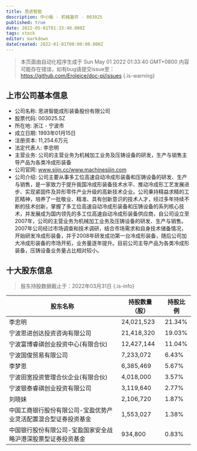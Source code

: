 ```yaml
---
title: 思进智能
description: 中小板 - 机械基件 - 003025
published: true
date: 2022-05-01T01:33:40.000Z
tags: stock
editor: markdown
dateCreated: 2022-01-01T00:00:00.000Z
---
```


> 本页面由自动化程序生成于 Sun May 01 2022 01:33:40 GMT+0800
> 内容可能存在错误，如有bug请提交issue至：https://github.com/Eroleice/doc-pi/issues
{.is-warning}

## 上市公司基本信息
- 公司名称: 思进智能成形装备股份有限公司
- 股票代码: 003025.SZ
- 所在地: 浙江 - 宁波市
- 成立日期: 1993年01月15日
- 注册资本: 11,254.6万元
- 法定代表人: 李忠明
- 主营业务: 公司的主营业务为机械加工业务及压铸设备的研发，生产与销售主导产品为各类冷成形装备
- 公司官网: www.sijin.cc/www.machinesijin.com
- 公司介绍: 公司主要从事多工位高速自动冷成形装备和压铸设备的研发、生产与销售，是一家致力于提升我国冷成形装备技术水平、推动冷成形工艺发展进步、实现紧固件及异形零件产业升级的高新技术企业。公司秉持精益求精的工匠精神，培养了一批敬业、精准、具有创新意识的技术人才，经过多年持续不断的技术创新，掌握了多工位高速自动冷成形装备和压铸设备的系列核心技术，并发展成为国内领先的多工位高速自动冷成形装备供应商，自公司设立至2007年，公司的主营业务为机械加工业务及压铸设备的研发、生产与销售。2007年公司经过市场调查和技术调研，结合市场需求和自身技术储备情况，开始研发冷成形装备，并于2008年研发成功第一台冷成形装备，随后公司加大冷成形装备的市场开拓，业务量逐年提升。目前公司主导产品为各类冷成形装备，压铸设备业务量占比相对较小。


## 十大股东信息
> 股东持股数据截止于：2022年03月31日
{.is-info}

| 股东名称 | 持股数量（股） | 持股比例 |
| --- | --- | --- |
| 李忠明 | 24,021,523 | 21.34% |
| 宁波思进创达投资咨询有限公司 | 21,418,320 | 19.03% |
| 宁波富博睿祺创业投资中心(有限合伙) | 12,427,144 | 11.04% |
| 宁波国俊贸易有限公司 | 7,233,072 | 6.43% |
| 李梦思 | 6,385,469 | 5.67% |
| 宁波田宽投资管理合伙企业(有限合伙) | 4,018,000 | 3.57% |
| 宁波银泰睿祺创业投资有限公司 | 3,119,640 | 2.77% |
| 刘晓妹 | 2,106,720 | 1.87% |
| 中国工商银行股份有限公司-宝盈优势产业灵活配置混合型证券投资基金 | 1,553,027 | 1.38% |
| 中国银行股份有限公司-宝盈国家安全战略沪港深股票型证券投资基金 | 934,800 | 0.83% |




